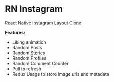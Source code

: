 # RN Instagram
React Native Instagram Layout Clone

**Features:** 
* Liking animation
* Random Posts
* Random Stories
* Random Profiles
* Random Comment Counter
* Pull to refresh
* Redux Usage to store image urls and metadata

